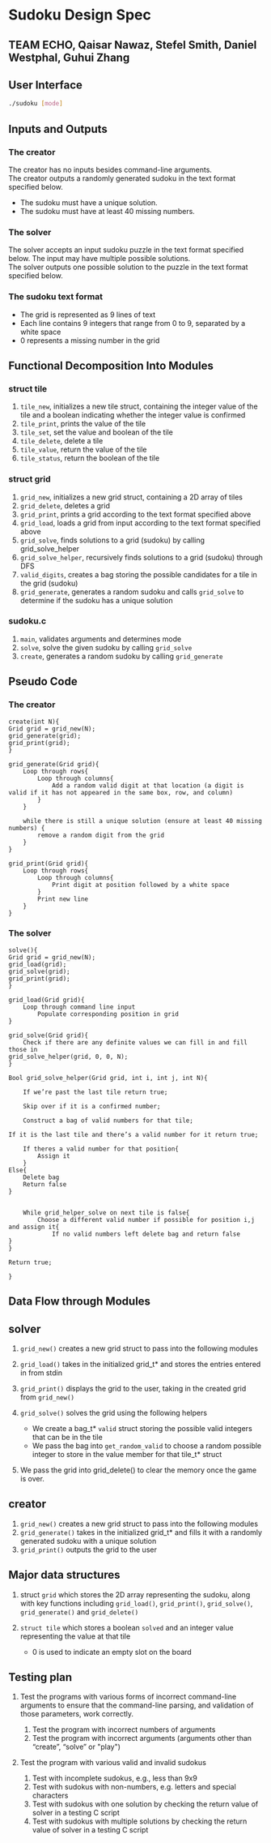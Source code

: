 # Sudoku Design Spec

## TEAM ECHO, Qaisar Nawaz, Stefel Smith, Daniel Westphal, Guhui Zhang

## User Interface

```bash
./sudoku [mode]  
```

## Inputs and Outputs

### The creator

The creator has no inputs besides command-line arguments.  
The creator outputs a randomly generated sudoku in the text format specified below.

- The sudoku must have a unique solution.
- The sudoku must have at least 40 missing numbers.

### The solver

The solver accepts an input sudoku puzzle in the text format specified below. The input may have multiple possible solutions.  
The solver outputs one possible solution to the puzzle in the text format specified below.

### The sudoku text format

- The grid is represented as 9 lines of text
- Each line contains 9 integers that range from 0 to 9, separated by a white space
- 0 represents a missing number in the grid

## Functional Decomposition Into Modules

### struct tile

1. `tile_new`, initializes a new tile struct, containing the integer value of the tile and a boolean indicating whether the integer value is confirmed
2. `tile_print`, prints the value of the tile
3. `tile_set`, set the value and boolean of the tile
4. `tile_delete`, delete a tile
5. `tile_value`, return the value of the tile
6. `tile_status`, return the boolean of the tile

### struct grid

1. `grid_new`, initializes a new grid struct, containing a 2D array of tiles
2. `grid_delete`, deletes a grid
3. `grid_print`, prints a grid according to the text format specified above
4. `grid_load`, loads a grid from input according to the text format specified above
5. `grid_solve`, finds solutions to a grid (sudoku) by calling grid_solve_helper
6. `grid_solve_helper`, recursively finds solutions to a grid (sudoku) through DFS
7. `valid_digits`, creates a bag storing the possible candidates for a tile in the grid (sudoku)
8. `grid_generate`, generates a random sudoku and calls `grid_solve` to determine if the sudoku has a unique solution

### sudoku.c

1. `main`, validates arguments and determines mode
2. `solve`, solve the given sudoku by calling `grid_solve`
3. `​​create`, generates a random sudoku by calling `grid_generate`

## Pseudo Code

### The creator

```pseudocode
create(int N){
Grid grid = grid_new(N);
grid_generate(grid);
grid_print(grid);
}
```

```pseudocode
grid_generate(Grid grid){
	Loop through rows{
		Loop through columns{
			Add a random valid digit at that location (a digit is valid if it has not appeared in the same box, row, and column)
		}
	}

	while there is still a unique solution (ensure at least 40 missing numbers) {
		remove a random digit from the grid
	}
}
```

```pseudocode
grid_print(Grid grid){
	Loop through rows{
		Loop through columns{
			Print digit at position followed by a white space
		}
		Print new line
	}
}
```

### The solver

```pseudocode
solve(){
Grid grid = grid_new(N);
grid_load(grid);
grid_solve(grid);
grid_print(grid);
}
```

```pseudocode
grid_load(Grid grid){
	Loop through command line input
		Populate corresponding position in grid
}
```

```pseudocode
grid_solve(Grid grid){
	Check if there are any definite values we can fill in and fill those in
grid_solve_helper(grid, 0, 0, N);
}
```

```pseudocode
Bool grid_solve_helper(Grid grid, int i, int j, int N){

	If we’re past the last tile return true;

	Skip over if it is a confirmed number;

	Construct a bag of valid numbers for that tile;

If it is the last tile and there’s a valid number for it return true;

	If theres a valid number for that position{
		Assign it
	}
Else{
	Delete bag
	Return false
}


	While grid_helper_solve on next tile is false{
		Choose a different valid number if possible for position i,j and assign it{
			If no valid numbers left delete bag and return false
}
}

Return true;

}
```

## Data Flow through Modules

## solver 

1. `grid_new()` creates a new grid struct to pass into the following modules
2. `grid_load()`  takes in the initialized grid_t* and stores the entries entered in from stdin 
3. `grid_print()` displays the grid to the user, taking in the created grid from `grid_new()`
4. `grid_solve()` solves the grid using the following helpers

    - We create a bag_t* `valid` struct storing the possible valid integers that can be in the tile
    - We pass the bag into `get_random_valid` to choose a random possible integer to store in the value member for that tile_t* struct
    
5. We pass the grid into grid_delete() to clear the memory once the game is over. 
	
## creator 

1. `grid_new()` creates a new grid struct to pass into the following modules
2. `grid_generate()` takes in the initialized grid_t* and fills it with a randomly generated sudoku with a unique solution
3. `grid_print()` outputs the grid to the user

## Major data structures

1. struct `grid` which stores the 2D array representing the sudoku, along with key functions including `grid_load()`, `grid_print()`, `grid_solve()`,  `grid_generate()` and `grid_delete()`
2. `struct tile` which stores a boolean `solved` and an integer value representing the value at that tile

    - 0 is used to indicate an empty slot on the board

## Testing plan

1. Test the programs with various forms of incorrect command-line arguments to ensure that the command-line parsing, and validation of those parameters, work correctly.

    1. Test the program with incorrect numbers of arguments
    2. Test the program with incorrect arguments (arguments other than “create”, “solve” or "play")

2. Test the program with various valid and invalid sudokus

    1. Test with incomplete sudokus, e.g., less than 9x9
    2. Test with sudokus with non-numbers, e.g. letters and special characters
    3. Test with sudokus with one solution by checking the return value of solver in a testing C script
    4. Test with sudokus with multiple solutions by checking the return value of solver in a testing C script
